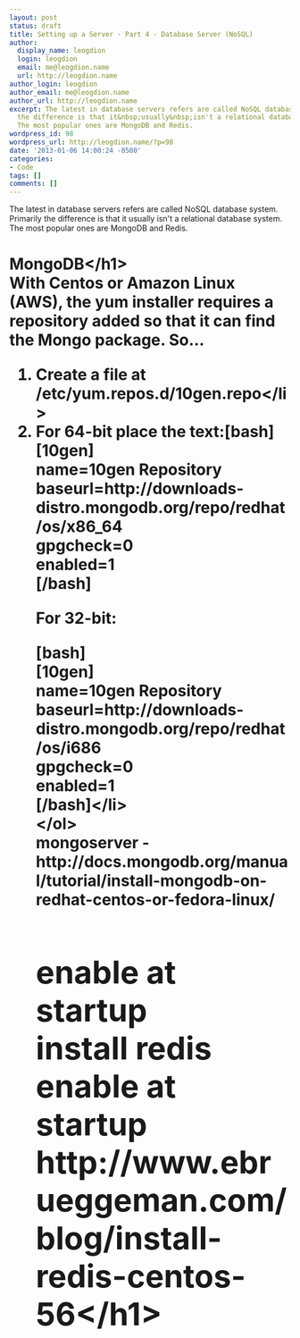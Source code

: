 ```yaml
---
layout: post
status: draft
title: Setting up a Server - Part 4 - Database Server (NoSQL)
author:
  display_name: leogdion
  login: leogdion
  email: me@leogdion.name
  url: http://leogdion.name
author_login: leogdion
author_email: me@leogdion.name
author_url: http://leogdion.name
excerpt: The latest in database servers refers are called NoSQL database system. Primarily
  the difference is that it&nbsp;usually&nbsp;isn't a relational database system.
  The most popular ones are MongoDB and Redis.
wordpress_id: 98
wordpress_url: http://leogdion.name/?p=98
date: '2013-01-06 14:00:24 -0500'
categories:
- Code
tags: []
comments: []
---
```

<p>The latest in database servers refers are called NoSQL database system. Primarily the difference is that it&nbsp;usually&nbsp;isn't a relational database system. The most popular ones are MongoDB and Redis.<a id="more"></a><a id="more-98"></a></p>
<h1>MongoDB<&#47;h1><br />
With Centos or Amazon Linux (AWS), the yum installer requires a repository added so that it can find the Mongo package. So...</p>
<ol>
<li>Create a file at &#47;etc&#47;yum.repos.d&#47;10gen.repo<&#47;li>
<li>For 64-bit place the text:[bash]<br />
[10gen]<br />
name=10gen&nbsp;Repository<br />
baseurl=http:&#47;&#47;downloads-distro.mongodb.org&#47;repo&#47;redhat&#47;os&#47;x86_64<br />
gpgcheck=0<br />
enabled=1<br />
[&#47;bash]</p>
<p>For 32-bit:</p>
<p>[bash]<br />
[10gen]<br />
name=10gen Repository<br />
baseurl=http:&#47;&#47;downloads-distro.mongodb.org&#47;repo&#47;redhat&#47;os&#47;i686<br />
gpgcheck=0<br />
enabled=1<br />
[&#47;bash]<&#47;li><br />
<&#47;ol><br />
mongoserver - http:&#47;&#47;docs.mongodb.org&#47;manual&#47;tutorial&#47;install-mongodb-on-redhat-centos-or-fedora-linux&#47;</p>
<h1>enable at startup<br />
install redis<br />
enable at startup<br />
http:&#47;&#47;www.ebrueggeman.com&#47;blog&#47;install-redis-centos-56<&#47;h1></p>
